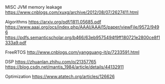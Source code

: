 MISC
JVM memory leakage
https://www.cnblogs.com/xuxg/archive/2012/08/07/2627411.html

Algorithms
https://arxiv.org/pdf/1811.05685.pdf
https://www.aaai.org/ocs/index.php/AAAI/AAAI15/paper/viewFile/9572/9496
https://pdfs.semanticscholar.org/b466/63eb9575494f9ff180721e2800ce8f1333a9.pdf

FreeRTOS
http://www.cnblogs.com/yangguang-it/p/7233591.html


DSP
https://zhuanlan.zhihu.com/p/21357765
https://blog.csdn.net/mantis_1984/article/details/44132911

Optimization
https://www.atatech.org/articles/126626
